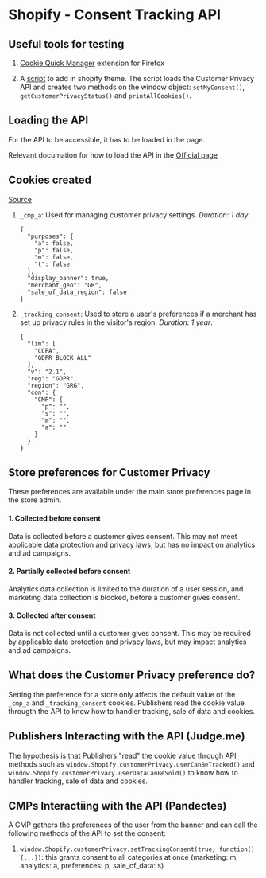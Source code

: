 # Shopify - Consent Tracking API

## Useful tools for testing

1. [Cookie Quick Manager](https://addons.mozilla.org/en-US/firefox/addon/cookie-quick-manager) extension for Firefox

2. A [script](/test-api.js) to add in shopify theme. The script loads the Customer Privacy API and creates two methods on the window object: `setMyConsent()`, `getCustomerPrivacyStatus()` and `printAllCookies()`.

## Loading the API

For the API to be accessible, it has to be loaded in the page.

Relevant documation for how to load the API in the [Official page](https://shopify.dev/api/consent-tracking)

## Cookies created

[Source](https://www.shopify.com/legal/cookies)

1. `_cmp_a`: Used for managing customer privacy settings. *Duration: 1 day* 

    ```
    {
      "purposes": {
        "a": false,
        "p": false,
        "m": false,
        "t": false
      },
      "display_banner": true,
      "merchant_geo": "GR",
      "sale_of_data_region": false
    }
    ```

2. `_tracking_consent`: Used to store a user's preferences if a merchant has set up privacy rules in the visitor's region. *Duration: 1 year*.
    ```
    {
      "lim": [
        "CCPA",
        "GDPR_BLOCK_ALL"
      ],
      "v": "2.1",
      "reg": "GDPR",
      "region": "GRG",
      "con": {
        "CMP": {
          "p": "",
          "s": "",
          "m": "",
          "a": ""
        }
      }
    }
    ```

## Store preferences for Customer Privacy

These preferences are available under the main store preferences page in the store admin.

#### 1. Collected before consent

Data is collected before a customer gives consent. This may not meet applicable data protection and privacy laws, but has no impact on analytics and ad campaigns.

#### 2. Partially collected before consent

Analytics data collection is limited to the duration of a user session, and marketing data collection is blocked, before a customer gives consent.

#### 3. Collected after consent

Data is not collected until a customer gives consent. This may be required by applicable data protection and privacy laws, but may impact analytics and ad campaigns.

## What does the Customer Privacy preference do?

Setting the preference for a store only affects the default value of the `_cmp_a` and `_tracking_consent` cookies. Publishers read the cookie value througth the API to know how to handler tracking, sale of data and cookies.

## Publishers Interacting with the API (Judge.me)

The hypothesis is that Publishers "read" the cookie value through API methods such as `window.Shopify.customerPrivacy.userCanBeTracked()` and `window.Shopify.customerPrivacy.userDataCanBeSold()` to know how to handler tracking, sale of data and cookies.

## CMPs Interactiing with the API (Pandectes)

A CMP gathers the preferences of the user from the banner and can call the following methods of the API to set the consent:

1. `window.Shopify.customerPrivacy.setTrackingConsent(true, function() {...})`: this grants consent to all categories at once (marketing: m, analytics: a, preferences: p, sale_of_data: s)
